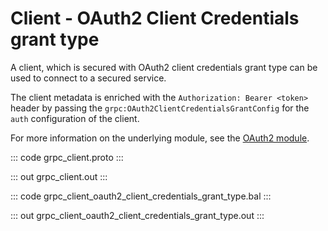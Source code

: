 # Client - OAuth2 Client Credentials grant type

A client, which is secured with OAuth2 client credentials grant type
can be used to connect to a secured service.

The client metadata is enriched with the `Authorization: Bearer <token>`
header by passing the `grpc:OAuth2ClientCredentialsGrantConfig` for the
`auth` configuration of the client.

For more information on the underlying module,
see the [OAuth2 module](https://docs.central.ballerina.io/ballerina/oauth2/latest/).

::: code grpc_client.proto :::

::: out grpc_client.out :::

::: code grpc_client_oauth2_client_credentials_grant_type.bal :::

::: out grpc_client_oauth2_client_credentials_grant_type.out :::